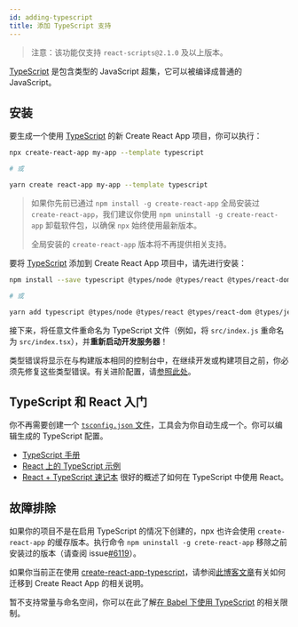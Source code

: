 ```yaml
---
id: adding-typescript
title: 添加 TypeScript 支持
---
```


> 注意：该功能仅支持 `react-scripts@2.1.0` 及以上版本。

[TypeScript](https://www.typescriptlang.org/) 是包含类型的 JavaScript 超集，它可以被编译成普通的 JavaScript。

## 安装

要生成一个使用 [TypeScript](https://www.typescriptlang.org/) 的新 Create React App 项目，你可以执行：

```sh
npx create-react-app my-app --template typescript

# 或

yarn create react-app my-app --template typescript
```

> 如果你先前已通过 `npm install -g create-react-app` 全局安装过 `create-react-app`，我们建议你使用 `npm uninstall -g create-react-app` 卸载软件包，以确保 `npx` 始终使用最新版本。
>
> 全局安装的 `create-react-app` 版本将不再提供相关支持。

要将 [TypeScript](https://www.typescriptlang.org/) 添加到 Create React App 项目中，请先进行安装：

```sh
npm install --save typescript @types/node @types/react @types/react-dom @types/jest

# 或

yarn add typescript @types/node @types/react @types/react-dom @types/jest
```

接下来，将任意文件重命名为 TypeScript 文件（例如，将 `src/index.js` 重命名为 `src/index.tsx`），并**重新启动开发服务器**！

类型错误将显示在与构建版本相同的控制台中，在继续开发或构建项目之前，你必须先修复这些类型错误。有关进阶配置，请[参照此处](advanced-configuration.md)。

## TypeScript 和 React 入门

你不再需要创建一个 [`tsconfig.json` 文件](https://www.typescriptlang.org/docs/handbook/tsconfig-json.html)，工具会为你自动生成一个。你可以编辑生成的 TypeScript 配置。

- [TypeScript 手册](https://www.typescriptlang.org/)
- [React 上的 TypeScript 示例](https://www.typescriptlang.org/play/index.html?jsx=2&esModuleInterop=true&e=196#example/typescript-with-react)
- [React + TypeScript 速记本](https://github.com/typescript-cheatsheets/react-typescript-cheatsheet#reacttypescript-cheatsheets) 很好的概述了如何在 TypeScript 中使用 React。

## 故障排除

如果你的项目不是在启用 TypeScript 的情况下创建的，npx 也许会使用 `create-react-app` 的缓存版本。执行命令 `npm uninstall -g crete-react-app` 移除之前安装过的版本（请查阅 issue[#6119](https://github.com/facebook/create-react-app/issues/6119#issuecomment-451614035)）。

如果你当前正在使用 [create-react-app-typescript](https://github.com/wmonk/create-react-app-typescript/)，请参阅[此博客文章](https://vincenttunru.com/migrate-create-react-app-typescript-to-create-react-app/)有关如何迁移到 Create React App 的相关说明。

暂不支持常量与命名空间，你可以在此了解[在 Babel 下使用 TypeScript](https://babeljs.io/docs/en/babel-plugin-transform-typescript#caveats) 的相关限制。
